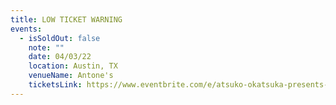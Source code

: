 ```yaml
---
title: LOW TICKET WARNING
events:
  - isSoldOut: false
    note: ""
    date: 04/03/22
    location: Austin, TX
    venueName: Antone's
    ticketsLink: https://www.eventbrite.com/e/atsuko-okatsuka-presents-hi-tickets-203388379117
---
```

